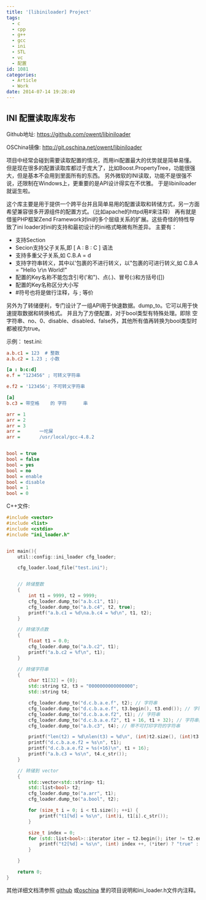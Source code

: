 ```yaml
---
title: '[libiniloader] Project'
tags:
  - c
  - cpp
  - g++
  - gcc
  - ini
  - STL
  - vc
  - 配置
id: 1081
categories:
  - Article
  - Work
date: 2014-07-14 19:28:49
---
```


## INI 配置读取库发布

Github地址: https://github.com/owent/libiniloader

OSChina镜像: http://git.oschina.net/owent/libiniloader

项目中经常会碰到需要读取配置的情况，而用ini配置最大的优势就是简单易懂。
但是现在很多的配置读取库都过于庞大了，比如Boost.PropertyTree，功能很强大，但是基本不会用到里面所有的东西。
另外微软的INI读取，功能不是很强不说，还限制在Windows上，更重要的是API设计得实在不优雅。
于是libiniloader就诞生啦。

这个库主要是用于提供一个跨平台并且简单易用的配置读取和转储方式，另一方面希望兼容很多开源组件的配置方式。（比如apache的httpd用#来注释）
再有就是借鉴PHP框架Zend Framework对ini的多个层级关系的扩展。这些奇怪的特性导致了ini loader对ini的支持和最初设计的ini格式略微有所差异。
主要有：

+ 支持Section
+ Secion支持父子关系,即 [ A : B : C ] 语法
+ 支持多重父子关系,如 C.B.A = d
+ 支持字符串转义，其中以'包裹的不进行转义，以"包裹的可进行转义,如 C.B.A = "Hello \r\n World!"
+ 配置的Key名称不能包含引号('和")、点(.)、冒号(:)和方括号([])
+ 配置的Key名称区分大小写
+ #符号也将是做行注释，与 ; 等价

另外为了转储便利，专门设计了一组API用于快速数据。dump_to。它可以用于快速提取数据和转换格式。
并且为了方便配置，对于bool类型有特殊处理。即除 空字符串、no、0、disable、disabled、false外，其他所有值再转换为bool类型时都被视为true。

示例：
test.ini: 

```ini
a.b.c1 = 123  # 整数
a.b.c2 = 1.23 ; 小数

[a : b:c:d]
e.f = "123456" ; 可转义字符串

e.f2 = '123456'; 不可转义字符串

[a]
b.c3 = 带空格    的 字符      串

arr = 1
arr = 2   
arr = 3   
arr =       一坨屎
arr =       /usr/local/gcc-4.8.2


bool = true
bool = false
bool = yes
bool = no
bool = enable
bool = disable
bool = 1
bool = 0
```
C++文件: 

```cpp
#include <vector>
#include <list>
#include <cstdio>
#include "ini_loader.h"


int main(){
    util::config::ini_loader cfg_loader;

    cfg_loader.load_file("test.ini");


    // 转储整数
    {
        int t1 = 9999, t2 = 9999;
        cfg_loader.dump_to("a.b.c1", t1);
        cfg_loader.dump_to("a.b.c4", t2, true);
        printf("a.b.c1 = %d\na.b.c4 = %d\n", t1, t2);
    }

    // 转储浮点数
    {
        float t1 = 0.0;
        cfg_loader.dump_to("a.b.c2", t1);
        printf("a.b.c2 = %f\n", t1);
    }

    // 转储字符串
    {
        char t1[32] = {0};
        std::string t2, t3 = "0000000000000000";
        std::string t4;

        cfg_loader.dump_to("d.c.b.a.e.f", t2); // 字符串
        cfg_loader.dump_to("d.c.b.a.e.f", t3.begin(), t3.end()); // 字符串迭代器
        cfg_loader.dump_to("d.c.b.a.e.f2", t1); // 字符串
        cfg_loader.dump_to("d.c.b.a.e.f2", t1 + 16, t1 + 32); // 字符串指针迭代器
        cfg_loader.dump_to("a.b.c3", t4); // 带不可打印字符的字符串

        printf("len(t2) = %d\nlen(t3) = %d\n", (int)t2.size(), (int)t3.size());
        printf("d.c.b.a.e.f2 = %s\n", t1);
        printf("d.c.b.a.e.f2 = %s(+16)\n", t1 + 16);
        printf("a.b.c3 = %s\n", t4.c_str());
    }

    // 转储到 vector
    {
        std::vector<std::string> t1;
        std::list<bool> t2;
        cfg_loader.dump_to("a.arr", t1);
        cfg_loader.dump_to("a.bool", t2);

        for (size_t i = 0; i < t1.size(); ++i) {
            printf("t1[%d] = %s\n", (int)i, t1[i].c_str());
        }

        size_t index = 0;
        for (std::list<bool>::iterator iter = t2.begin(); iter != t2.end(); ++iter) {
            printf("t2[%d] = %s\n", (int) index ++, (*iter) ? "true" : "false");
        }

    }

    return 0;
}
```

其他详细文档清参照 [github](https://github.com/owent/libiniloader) 或[oschina](http://git.oschina.net/owent/libiniloader) 里的项目说明和ini_loader.h文件内注释。